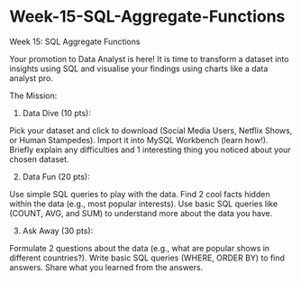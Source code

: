 # Week-15-SQL-Aggregate-Functions
Week 15: SQL Aggregate Functions

Your promotion to Data Analyst is here! It is time to transform a dataset into insights using SQL and visualise your findings using charts like a data analyst pro. 



The Mission:

1. Data Dive (10 pts):

Pick your dataset and click to download (Social Media Users, Netflix Shows, or Human Stampedes).
Import it into MySQL Workbench (learn how!). 
Briefly explain any difficulties and 1 interesting thing you noticed about your chosen dataset.


2. Data Fun (20 pts):

Use simple SQL queries to play with the data.
Find 2 cool facts hidden within the data (e.g., most popular interests).
Use basic SQL queries like (COUNT, AVG, and SUM) to understand more about the data you have.


3. Ask Away (30 pts):

Formulate 2 questions about the data (e.g., what are popular shows in different countries?).
Write basic SQL queries (WHERE, ORDER BY) to find answers.
Share what you learned from the answers.
